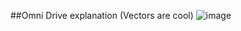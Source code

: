 ##Omni Drive explanation (Vectors are cool) 
![image](https://github.com/NeatTeam1943/omni/assets/95234790/bf0a65db-9218-4612-a756-89f98abad565)
